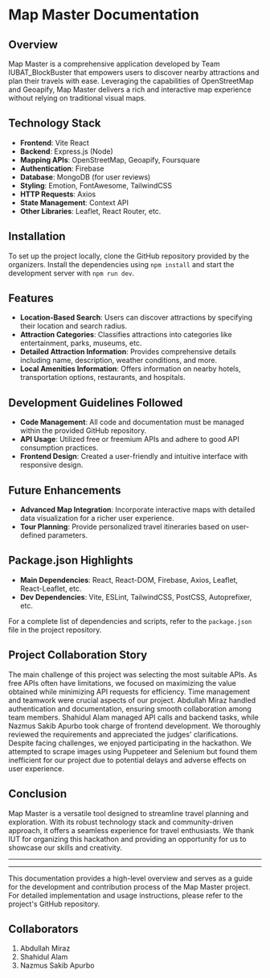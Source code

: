 # Map Master Documentation

## Overview

Map Master is a comprehensive application developed by Team IUBAT_BlockBuster that empowers users to discover nearby attractions and plan their travels with ease. Leveraging the capabilities of OpenStreetMap and Geoapify, Map Master delivers a rich and interactive map experience without relying on traditional visual maps.

## Technology Stack

- **Frontend**: Vite React
- **Backend**: Express.js (Node)
- **Mapping APIs**: OpenStreetMap, Geoapify, Foursquare
- **Authentication**: Firebase
- **Database**: MongoDB (for user reviews)
- **Styling**: Emotion, FontAwesome, TailwindCSS
- **HTTP Requests**: Axios
- **State Management**: Context API
- **Other Libraries**: Leaflet, React Router, etc.

## Installation

To set up the project locally, clone the GitHub repository provided by the organizers. Install the dependencies using `npm install` and start the development server with `npm run dev`.

## Features

- **Location-Based Search**: Users can discover attractions by specifying their location and search radius.
- **Attraction Categories**: Classifies attractions into categories like entertainment, parks, museums, etc.
- **Detailed Attraction Information**: Provides comprehensive details including name, description, weather conditions, and more.
- **Local Amenities Information**: Offers information on nearby hotels, transportation options, restaurants, and hospitals.

## Development Guidelines Followed

- **Code Management**: All code and documentation must be managed within the provided GitHub repository.
- **API Usage**: Utilized free or freemium APIs and adhere to good API consumption practices.
- **Frontend Design**: Created a user-friendly and intuitive interface with responsive design.

## Future Enhancements

- **Advanced Map Integration**: Incorporate interactive maps with detailed data visualization for a richer user experience.
- **Tour Planning**: Provide personalized travel itineraries based on user-defined parameters.

## Package.json Highlights

- **Main Dependencies**: React, React-DOM, Firebase, Axios, Leaflet, React-Leaflet, etc.
- **Dev Dependencies**: Vite, ESLint, TailwindCSS, PostCSS, Autoprefixer, etc.

For a complete list of dependencies and scripts, refer to the `package.json` file in the project repository.

## Project Collaboration Story

The main challenge of this project was selecting the most suitable APIs. As free APIs often have limitations, we focused on maximizing the value obtained while minimizing API requests for efficiency. Time management and teamwork were crucial aspects of our project. Abdullah Miraz handled authentication and documentation, ensuring smooth collaboration among team members. Shahidul Alam managed API calls and backend tasks, while Nazmus Sakib Apurbo took charge of frontend development. We thoroughly reviewed the requirements and appreciated the judges' clarifications. Despite facing challenges, we enjoyed participating in the hackathon. We attempted to scrape images using Puppeteer and Selenium but found them inefficient for our project due to potential delays and adverse effects on user experience.

## Conclusion

Map Master is a versatile tool designed to streamline travel planning and exploration. With its robust technology stack and community-driven approach, it offers a seamless experience for travel enthusiasts. We thank IUT for organizing this hackathon and providing an opportunity for us to showcase our skills and creativity.

---
---
This documentation provides a high-level overview and serves as a guide for the development and contribution process of the Map Master project. For detailed implementation and usage instructions, please refer to the project's GitHub repository.

## Collaborators

1. Abdullah Miraz
2. Shahidul Alam
3. Nazmus Sakib Apurbo
